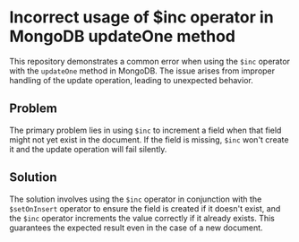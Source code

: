 # Incorrect usage of $inc operator in MongoDB updateOne method
This repository demonstrates a common error when using the `$inc` operator with the `updateOne` method in MongoDB. The issue arises from improper handling of the update operation, leading to unexpected behavior.
## Problem
The primary problem lies in using `$inc` to increment a field when that field might not yet exist in the document. If the field is missing, `$inc` won't create it and the update operation will fail silently.
## Solution
The solution involves using the `$inc` operator in conjunction with the `$setOnInsert` operator to ensure the field is created if it doesn't exist, and the `$inc` operator increments the value correctly if it already exists.  This guarantees the expected result even in the case of a new document.